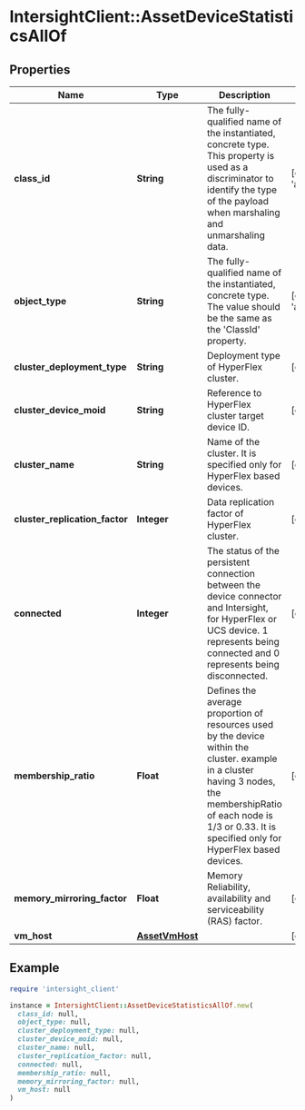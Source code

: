 # IntersightClient::AssetDeviceStatisticsAllOf

## Properties

| Name | Type | Description | Notes |
| ---- | ---- | ----------- | ----- |
| **class_id** | **String** | The fully-qualified name of the instantiated, concrete type. This property is used as a discriminator to identify the type of the payload when marshaling and unmarshaling data. | [default to &#39;asset.DeviceStatistics&#39;] |
| **object_type** | **String** | The fully-qualified name of the instantiated, concrete type. The value should be the same as the &#39;ClassId&#39; property. | [default to &#39;asset.DeviceStatistics&#39;] |
| **cluster_deployment_type** | **String** | Deployment type of HyperFlex cluster. | [optional][readonly] |
| **cluster_device_moid** | **String** | Reference to HyperFlex cluster target device ID. | [optional][readonly] |
| **cluster_name** | **String** | Name of the cluster. It is specified only for HyperFlex based devices. | [optional][readonly] |
| **cluster_replication_factor** | **Integer** | Data replication factor of HyperFlex cluster. | [optional][readonly] |
| **connected** | **Integer** | The status of the persistent connection between the device connector and Intersight, for HyperFlex or UCS device. 1 represents being connected and 0 represents being disconnected. | [optional][readonly] |
| **membership_ratio** | **Float** | Defines the average proportion of resources used by the device within the cluster. example in a cluster having 3 nodes, the membershipRatio of each node is 1/3 or 0.33. It is specified only for HyperFlex based devices. | [optional][readonly] |
| **memory_mirroring_factor** | **Float** | Memory Reliability, availability and serviceability (RAS) factor. | [optional][readonly] |
| **vm_host** | [**AssetVmHost**](AssetVmHost.md) |  | [optional] |

## Example

```ruby
require 'intersight_client'

instance = IntersightClient::AssetDeviceStatisticsAllOf.new(
  class_id: null,
  object_type: null,
  cluster_deployment_type: null,
  cluster_device_moid: null,
  cluster_name: null,
  cluster_replication_factor: null,
  connected: null,
  membership_ratio: null,
  memory_mirroring_factor: null,
  vm_host: null
)
```

